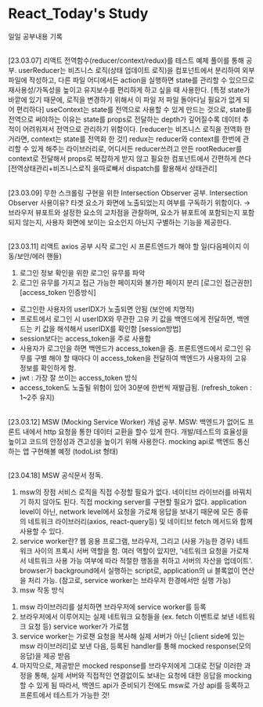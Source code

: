 # React_Today's Study

일일 공부내용 기록

##

[23.03.07]
리액트 전역함수(reducer/context/redux)를 테스트 예제 풀이를 통해 공부.
userReducer는 비즈니스 로직(상태 업데이트 로직)을 컴포넌트에서 분리하여 외부 파일에 작성하고, 다른 파일 어디에서든 action을 실행하면 state를 관리할 수 있으므로 재사용성/가독성을 높이고 유지보수를 편리하게 하고 싶을 때 사용한다. [특정 state가 바깥에 있기 때문에, 로직을 변경하기 위해서 이 파일 저 파일 돌아다닐 필요가 없게 되어 편리하다]
useContext는 state를 전역으로 사용할 수 있게 만드는 것으로, state를 전역으로 써야하는 이유는 state를 props로 전달하는 depth가 깊어질수록 데이터 추적이 어려워져서 전역으로 관리하기 위함이다. [reducer는 비즈니스 로직을 전역화 한거라면, context는 state를 전역화 한 것!]
redux는 reducer와 context를 한번에 관리할 수 있게 해주는 라이브러리로, 어디서든 reducer쓰려고 만든 rootReducer를 context로 전달해서 props로 복잡하게 받지 않고 필요한 컴포넌트에서 간편하게 쓴다 [전역상태관리+비즈니스로직 을따로빼서 dispatch를 활용해서 상태관리]
##
[23.03.09]
무한 스크롤링 구현을 위한 Intersection Observer 공부.
Intersection Observer 사용이유? 타겟 요소가 화면에 노출되었는지 여부를 구독하기 위함이다.
→ 브라우저 뷰포트와 설정한 요소의 교차점을 관찰하며, 요소가 뷰포트에 포함되는지 포함되지 않는지, 사용자 화면에 보이는 요소인지 아닌지 구별하는 기능을 제공한다.
##
[23.03.11]
리액트 axios 공부 시작
로그인 시 프론트엔드가 해야 할 일(다음페이지 이동/보안/에러 핸들)
1. 로그인 정보 확인을 위한 로그인 유무를 파악
2. 로그인 유무를 가지고 접근 가능한 페이지와 불가한 페이지 분리 [로그인 접근권한]
[access_token 인증방식]
* 로그인한 사용자의 userIDX가 노출되면 안됨 (보안에 치명적)
* 프로트에서 로그인 시 userIDX와 무관한 고유 키 값을 백엔드에게 전달하면, 백엔드는 키 값을 해석해서 userIDX를 확인함 [session방법]
* session보다는 access_token을 주로 사용함 
* 사용자가 로그인을 하면 백엔드가 access_token을 줌. 프론트엔드에서 로그인 유무를 구별 해야 할 때마다 이 access_token을 전달하여 백엔드가 사용자의 고유 정보를 확인하게 함.
* jwt : 가장 잘 쓰이는 access_token 방식
* access_token도 노출될 위험이 있어 30분에 한번씩 재발급됨. (refresh_token : 1~2주 유지)
##
[23.03.12]
MSW (Mocking Service Worker) 개념 공부.
MSW: 백엔드가 없어도 프론트 내에서 http 요청을 통한 데이터 교환을 할수 있게 한다.
개발/테스트의 효율성을 높이고 코드의 안정성과 견고성을 높이기 위해 사용한다.
mocking api로 백엔드 통신하는 앱 구현해볼 예정 (todoList 형태)
##
[23.04.18]
MSW 공식문서 정독.
1. msw의 장점
 서비스 로직을 직접 수정할 필요가 없다.
 네이티브 라이브러를 바꿔치기 하지 않아도 된다.
 직접 mocking server를 구현할 필요가 없다.
 application level이 아닌, network level에서 요청을 가로채 응답을 보내기 때문에 모든 종류의 네트워크 라이브러리(axios, react-query등) 및 네이티브 fetch 메서드와 함께 사용할 수 있다.
2. service worker란?
 웹 응용 프로그램, 브라우저, 그리고 (사용 가능한 경우) 네트워크 사이의 프록시 서버 역할을 함.
 여러 역할이 있지만, '네트워크 요청을 가로채서 네트워크 사용 가능 여부에 따라 적절한 행동을 취하고 서버의 자산을 업데이트'.
 browser가 background에서 실행하는 script로, application의 ui 블록없이 연산을 처리 가능.
 (참고로, service worker는 브라우저 한경에서만 실행 가능)
3. msw 작동 방식
 1) msw 라이브러리를 설치하면 브라우저에 service worker를 등록
 2) 브라우저에서 이루어지는 실제 네트워크 요청들을 (ex. fetch 이벤트로 보낸 네트워크 요청 등) service worker가 가로챔
 3) service worker는 가로챈 요청을 복사해 실제 서버가 아닌 [client side에 있는 msw 라이브러리]로 보낸 다음, 등록된 handler를 통해 mocked response(모의 응답)을 제공 받음
 4) 마지막으로, 제공받은 mocked response를 브라우저에게 그대로 전달
이러한 과정을 통해, 실제 서버와 직접적인 연결없이도 보내는 요청에 대한 응답을 mocking 할 수 있게 됨
따라서, 백엔드 api가 준비되기 전에도 msw로 가상 api를 등록하고 프론트에서 테스트가 가능한 것!
